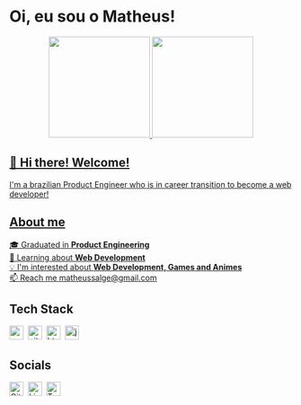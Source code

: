 # Oi, eu sou o Matheus!

<div align="center">
  <a href="https://github.com/MTHSalge">
  <img height="180em" src="https://github-readme-stats.vercel.app/api?username=MTHSalge&show_icons=true&theme=merko&include_all_commits=true&count_private=true"/>
  <img height="180em" src="https://github-readme-stats.vercel.app/api/top-langs/?username=MTHSalge&layout=compact&langs_count=7&theme=merko"/>
</div>
  
## 👋 Hi there! Welcome!
I'm a brazilian Product Engineer who is in career transition to become a web developer!

## About me
🎓&nbsp;Graduated in **Product Engineering**
<br/>🌱&nbsp;Learning about **Web Development**
<br/>💡&nbsp;I'm interested about **Web Development, Games and Animes**
<br/>📫&nbsp;Reach me [matheussalge@gmail.com](mailto:matheussalge@gmail.com)

## Tech Stack
<img src="https://img.shields.io/badge/Css3-05122A?style=flat&logo=css3" alt="css3 Badge" height="25">&nbsp;
<img src="https://img.shields.io/badge/Git-05122A?style=flat&logo=git" alt="git Badge" height="25">&nbsp;
<img src="https://img.shields.io/badge/Html5-05122A?style=flat&logo=html5" alt="html5 Badge" height="25">&nbsp;
<img src="https://img.shields.io/badge/Javascript-05122A?style=flat&logo=javascript" alt="javascript Badge" height="25">&nbsp;

 ## Socials
 <a href="https://www.github.com/https://github.com/MTHSalge" target="_blank"><img src="https://img.shields.io/badge/GitHub-100000?style=flat&logo=github&logoColor=white" alt="GitHub Badge" height="25"></a>&nbsp;
 <a href="https://www.linkedin.com/in/https://www.linkedin.com/in/matheussalge/" target="_blank"><img src="https://img.shields.io/badge/LinkedIn-0077B5?style=flat&logo=linkedin&logoColor=white" alt="LinkedIn Badge" height="25"></a>&nbsp;
 <a href="https://www.twitch.tv/salgetv" target="_blank"><img src="https://img.shields.io/badge/Twitch-9146FF?style=flat&logo=twitch&logoColor=white" alt="Twitch Badge" height="25"></a>&nbsp;
